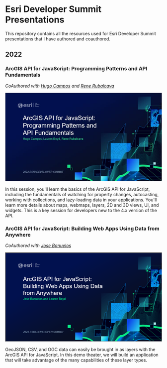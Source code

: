 # Esri Developer Summit Presentations
This repository contains all the resources used for Esri Developer Summit presentations that I have authored and coauthored.

## 2022
### ArcGIS API for JavaScript: Programming Patterns and API Fundamentals
_CoAuthored with [Hugo Campos](https://github.com/hccampos) and [Rene Rubalcava](https://github.com/odoe)_

![Programming Patterns Title Slide](/2022/images/ProgrammingPatterns.jpg)

In this session, you'll learn the basics of the ArcGIS API for JavaScript, including the fundamentals of watching for property changes, autocasting, working with collections, and lazy-loading data in your applications. You'll learn more details about maps, webmaps, layers, 2D and 3D views, UI, and widgets. This is a key session for developers new to the 4.x version of the API.

### ArcGIS API for JavaScript: Building Web Apps Using Data from Anywhere
_CoAuthored with [Jose Banuelos](https://github.com/banuelosj)_

![Data From Anywhere Title Slide](/2022/images/DataFromAnywhere.png)

GeoJSON, CSV, and OGC data can easily be brought in as layers with the ArcGIS API for JavaScript. In this demo theater, we will build an application that will take advantage of the many capabilities of these layer types.